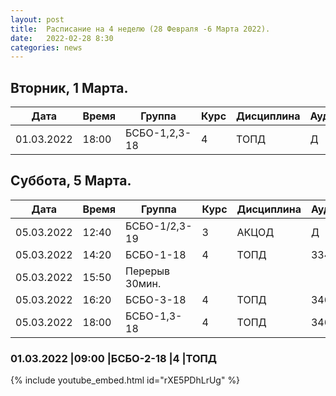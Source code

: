 ```yaml
---
layout: post
title:  Расписание на 4 неделю (28 Февраля -6 Марта 2022).
date:   2022-02-28 8:30
categories: news
---
```


## Вторник, 1 Марта.

| Дата          | Время   | Группа        | Курс | Дисциплина  | Аудитория | Материалы |
| ------------- | ------- | ------------- | ---- | ----------- | --------- | --------- |
|01.03.2022     |18:00    |БСБО-1,2,3-18  |4     |ТОПД         |   Д       |           |


## Суббота, 5 Марта.

| Дата          | Время   | Группа        | Курс | Дисциплина  | Аудитория | Материалы |
| ------------- | ------- | ------------- | ---- | ----------- | --------- | --------- |
|05.03.2022     |12:40    |БСБО-1/2,3-19  |3     |АКЦОД        |   Д       |           |
|05.03.2022     |14:20    |БСБО-1-18      |4     |ТОПД         |   334     |           |
|05.03.2022     |15:50    |Перерыв 30мин. |      |             |           |           |
|05.03.2022     |16:20    |БСБО-3-18      |4     |ТОПД         |   346     |           |
|05.03.2022     |18:00    |БСБО-1,3-18    |4     |ТОПД         |   346     |           |

### 01.03.2022     |09:00    |БСБО-2-18      |4     |ТОПД
{% include youtube_embed.html id="rXE5PDhLrUg" %}
